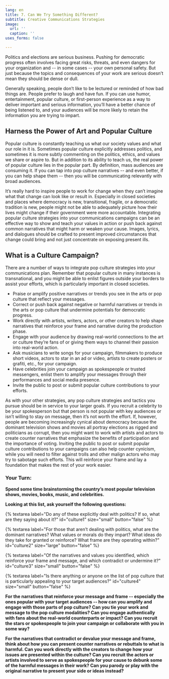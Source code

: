 ```yaml
---
lang: en
title: 7. Can We Try Something Different?
subtitle: Creative Communications Strategies
image:
  url: ''
  caption: ''
uses_forms: false

---
```

Politics and elections are serious business. Pushing for democratic progress often involves facing great risks, threats, and even dangers for your organization and -- in some cases -- your own personal safety. But just because the topics and consequences of your work are serious doesn’t mean they should be dense or dull.

Generally speaking, people don’t like to be lectured or reminded of how bad things are. People prefer to laugh and have fun. If you can use humor, entertainment, popular culture, or first-person experience as a way to deliver important and serious information, you’ll have a better chance of being listened to, and your audiences will be more likely to retain the information you are trying to impart.

## Harness the Power of Art and Popular Culture

Popular culture is constantly teaching us what our society values and what our role in it is. Sometimes popular culture explicitly addresses politics, and sometimes it is more subtly commenting on the politics, ethics, and values we share or aspire to. But in addition to its ability to teach us, the real power of popular culture lies in the popular part. By definition, mass audiences are consuming it. If you can tap into pop culture narratives -- and even better, if you can help shape them -- then you will be communicating relevantly with broad audiences.

It’s really hard to inspire people to work for change when they can’t imagine what that change can look like or result in. Especially in closed societies and places where democracy is new, transitional, fragile, or a democratic tradition is new, people might not be able to adequately picture how their lives might change if their government were more accountable. Integrating popular culture strategies into your communications campaigns can be an effective way to show and teach your values in action or push back against common narratives that might harm or weaken your cause. Images, lyrics, and dialogues should be crafted to present improved circumstances that change could bring and not just concentrate on exposing present ills.

## What is a Culture Campaign?

There are a number of ways to integrate pop culture strategies into your communications plan. Remember that popular culture in many instances is transnational, and you might be able to enlist figures outside your borders to assist your efforts, which is particularly important in closed societies.

* Praise or amplify positive narratives or trends you see in the arts or pop culture that reflect your messages.
* Correct or push back against negative or harmful narratives or trends in the arts or pop culture that undermine potentials for democratic progress.
* Work directly with artists, writers, actors, or other creators to help shape narratives that reinforce your frame and narrative during the production phase.
* Engage with your audience by drawing real-world connections to the art or culture they’re fans of or giving them ways to channel their passion into real-world action.
* Ask musicians to write songs for your campaign, filmmakers to produce short videos, actors to star in an ad or video, artists to create posters or grafiti, etc., for your campaign.
* Have celebrities join your campaign as spokespeople or trusted messengers, enlist them to amplify your messages through their performances and social media presence.
* Invite the public to post or submit popular culture contributions to your efforts.

As with your other strategies, any pop culture strategies and tactics you pursue should be in service to your larger goals. If you recruit a celebrity to be your spokesperson but that person is not popular with key audiences or isn’t willing to stay on message, then it’s not worth the effort. If, however, people are becoming increasingly cynical about democracy because the dominant television shows and movies all portray elections as rigged and politicians as corrupt, then you might want to work with artists and actors to create counter narratives that emphasize the benefits of participation and the importance of voting. Inviting the public to post or submit popular culture contributions to your campaigns can also help counter cynicism, while you will need to filter against trolls and other malign actors who may try to sabotage such efforts. This will reinforce your frame and lay a foundation that makes the rest of your work easier.

### Your Turn:

**Spend some time brainstorming the country’s most popular television shows, movies, books, music, and celebrities.**

**Looking at this list, ask yourself the following questions:**

{% textarea label="Do any of these explicitly deal with politics? If so, what are they saying about it?" id="culture1" size="small" button="false" %}

{% textarea label="For those that aren’t dealing with politics, what are the dominant narratives? What values or morals do they impart? What ideas do they take for granted or reinforce? What frame are they operating within?" id="culture2" size="large" button="false" %}

{% textarea label="Of the narratives and values you identified, which reinforce your frame and message, and which contradict or undermine it?" id="culture3" size="small" button="false" %}

{% textarea label="Is there anything or anyone on the list of pop culture that is particularly appealing to your target audiences?" id="culture4" size="small" button="false" %}

**For the narratives that reinforce your message and frame -- especially the ones popular with your target audiences -- how can you amplify and engage with those parts of pop culture? Can you tie your work and message to the pop culture modalities? Can you engage authentically with fans about the real-world counterparts or impact? Can you recruit the stars or spokespeople to join your campaign or collaborate with you in some way?**

**For the narratives that contradict or devalue your message and frame, think about how you can present counter narratives or rebuttals to what is harmful. Can you work directly with the creators to change how your issues are presented within the culture? Can you recruit the actors or artists involved to serve as spokespeople for your cause to debunk some of the harmful messages in their work? Can you parody or play with the original narrative to present your side or ideas instead?**